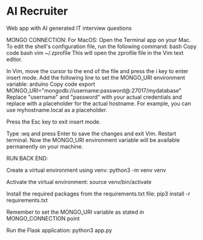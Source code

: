 # AI Recruiter

Web app with AI generated IT interview questions

MONGO CONNECTION:
For MacOS:
Open the Terminal app on your Mac.
To edit the shell's configuration file, run the following command:
bash
Copy code
bash
vim ~/.zprofile
This will open the zprofile file in the Vim text editor.

In Vim, move the cursor to the end of the file and press the i key to enter insert mode.
Add the following line to set the MONGO_URI environment variable:
arduino
Copy code
export MONGO_URI="mongodb://username:password@<hostname>:27017/mydatabase"
Replace "username" and "password" with your actual credentials and replace <hostname> with a placeholder for the actual hostname. For example, you can use myhostname.local as a placeholder.

Press the Esc key to exit insert mode.

Type :wq and press Enter to save the changes and exit Vim.
Restart terminal.
Now the MONGO_URI environment variable will be available permanently on your machine.

RUN BACK END:

Create a virtual environment using venv:
python3 -m venv venv

Activate the virtual environment:
source venv/bin/activate

Install the required packages from the requirements.txt file:
pip3 install -r requirements.txt

Remember to set the MONGO_URI variable as stated in MONGO_CONNECTION point

Run the Flask application:
python3 app.py
